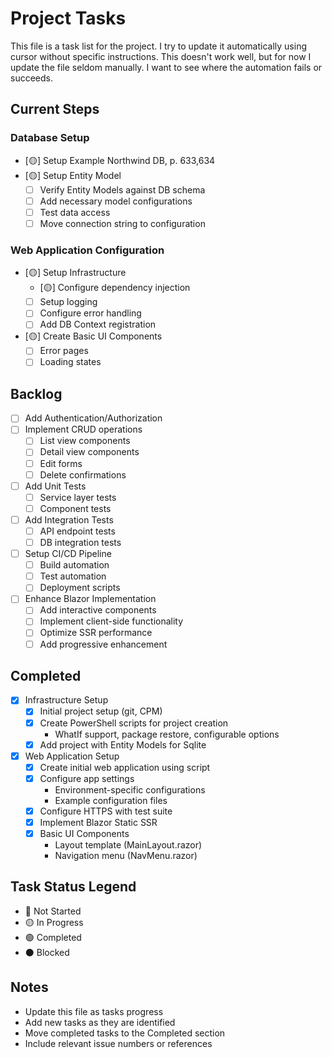 # Project Tasks

This file is a task list for the project.
I try to update it automatically using cursor without specific instructions.
This doesn't work well, but for now I update the file seldom manually. I want to see where the automation fails or succeeds.

## Current Steps

### Database Setup
- [🟡] Setup Example Northwind DB, p. 633,634
- [🟡] Setup Entity Model
  - [ ] Verify Entity Models against DB schema
  - [ ] Add necessary model configurations
  - [ ] Test data access
  - [ ] Move connection string to configuration

### Web Application Configuration
- [🟡] Setup Infrastructure
  - [🟡] Configure dependency injection
  - [ ] Setup logging
  - [ ] Configure error handling
  - [ ] Add DB Context registration
- [🟡] Create Basic UI Components
  - [ ] Error pages
  - [ ] Loading states

## Backlog
- [ ] Add Authentication/Authorization
- [ ] Implement CRUD operations
  - [ ] List view components
  - [ ] Detail view components
  - [ ] Edit forms
  - [ ] Delete confirmations
- [ ] Add Unit Tests
  - [ ] Service layer tests
  - [ ] Component tests
- [ ] Add Integration Tests
  - [ ] API endpoint tests
  - [ ] DB integration tests
- [ ] Setup CI/CD Pipeline
  - [ ] Build automation
  - [ ] Test automation
  - [ ] Deployment scripts
- [ ] Enhance Blazor Implementation
  - [ ] Add interactive components
  - [ ] Implement client-side functionality
  - [ ] Optimize SSR performance
  - [ ] Add progressive enhancement

## Completed
- [X] Infrastructure Setup
  - [X] Initial project setup (git, CPM)
  - [X] Create PowerShell scripts for project creation
    - WhatIf support, package restore, configurable options
  - [X] Add project with Entity Models for Sqlite
- [X] Web Application Setup
  - [X] Create initial web application using script
  - [X] Configure app settings
    - Environment-specific configurations
    - Example configuration files
  - [X] Configure HTTPS with test suite
  - [X] Implement Blazor Static SSR
  - [X] Basic UI Components
    - Layout template (MainLayout.razor)
    - Navigation menu (NavMenu.razor)

## Task Status Legend
- 🔴 Not Started
- 🟡 In Progress
- 🟢 Completed
- ⚫ Blocked

## Notes
- Update this file as tasks progress
- Add new tasks as they are identified
- Move completed tasks to the Completed section
- Include relevant issue numbers or references